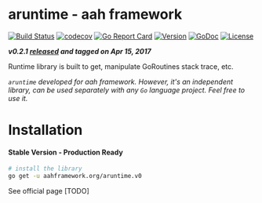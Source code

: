 # aruntime - aah framework
[![Build Status](https://travis-ci.org/go-aah/aruntime.svg?branch=master)](https://travis-ci.org/go-aah/aruntime) [![codecov](https://codecov.io/gh/go-aah/aruntime/branch/master/graph/badge.svg)](https://codecov.io/gh/go-aah/aruntime/branch/master) [![Go Report Card](https://goreportcard.com/badge/aahframework.org/aruntime.v0)](https://goreportcard.com/report/aahframework.org/aruntime.v0) [![Version](https://img.shields.io/badge/version-0.2.1-blue.svg)](https://github.com/go-aah/aruntime/releases/latest) [![GoDoc](https://godoc.org/aahframework.org/aruntime.v0?status.svg)](https://godoc.org/aahframework.org/aruntime.v0)  [![License](https://img.shields.io/github/license/go-aah/aruntime.svg)](LICENSE)

***v0.2.1 [released](https://github.com/go-aah/aruntime/releases/latest) and tagged on Apr 15, 2017***

Runtime library is built to get, manipulate GoRoutines stack trace, etc.

*`aruntime` developed for aah framework. However, it's an independent library, can be used separately with any `Go` language project. Feel free to use it.*

# Installation
#### Stable Version - Production Ready
```sh
# install the library
go get -u aahframework.org/aruntime.v0
```

See official page [TODO]
